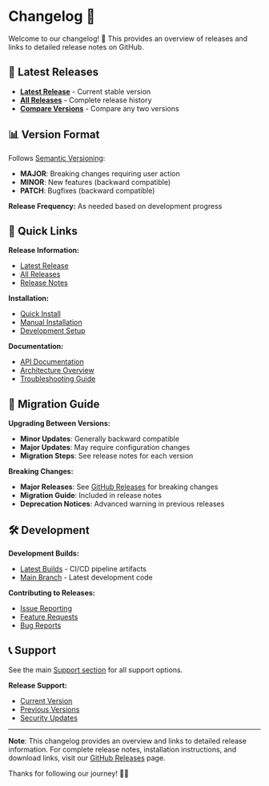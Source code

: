 # Changelog 📝

Welcome to our changelog! 📝 This provides an overview of releases and links to detailed release notes on GitHub.

## 🚀 Latest Releases

- **[Latest Release](https://github.com/nadundesilva/k8s-replicator/releases/latest)** - Current stable version
- **[All Releases](https://github.com/nadundesilva/k8s-replicator/releases)** - Complete release history
- **[Compare Versions](https://github.com/nadundesilva/k8s-replicator/compare)** - Compare any two versions

## 📊 Version Format

Follows [Semantic Versioning](https://semver.org/spec/v2.0.0.html):

- **MAJOR**: Breaking changes requiring user action
- **MINOR**: New features (backward compatible)
- **PATCH**: Bugfixes (backward compatible)

**Release Frequency:** As needed based on development progress

## 🔗 Quick Links

**Release Information:**

- [Latest Release](https://github.com/nadundesilva/k8s-replicator/releases/latest)
- [All Releases](https://github.com/nadundesilva/k8s-replicator/releases)
- [Release Notes](https://github.com/nadundesilva/k8s-replicator/releases)

**Installation:**

- [Quick Install](https://github.com/nadundesilva/k8s-replicator#quickstart)
- [Manual Installation](https://github.com/nadundesilva/k8s-replicator#manual-installation)
- [Development Setup](CONTRIBUTING.md#development-setup)

**Documentation:**

- [API Documentation](API.md)
- [Architecture Overview](ARCHITECTURE.md)
- [Troubleshooting Guide](TROUBLESHOOTING.md)

## 🔄 Migration Guide

**Upgrading Between Versions:**

- **Minor Updates**: Generally backward compatible
- **Major Updates**: May require configuration changes
- **Migration Steps**: See release notes for each version

**Breaking Changes:**

- **Major Releases**: See [GitHub Releases](https://github.com/nadundesilva/k8s-replicator/releases) for breaking changes
- **Migration Guide**: Included in release notes
- **Deprecation Notices**: Advanced warning in previous releases

## 🛠️ Development

**Development Builds:**

- [Latest Builds](https://github.com/nadundesilva/k8s-replicator/actions) - CI/CD pipeline artifacts
- [Main Branch](https://github.com/nadundesilva/k8s-replicator/tree/main) - Latest development code

**Contributing to Releases:**

- [Issue Reporting](https://github.com/nadundesilva/k8s-replicator/issues)
- [Feature Requests](https://github.com/nadundesilva/k8s-replicator/issues/new?labels=Type%2FFeature&template=feature-request.md)
- [Bug Reports](https://github.com/nadundesilva/k8s-replicator/issues/new?labels=Type%2FBug&template=bug-report.md)

## 📞 Support

See the main [Support section](README.md#support-) for all support options.

**Release Support:**

- [Current Version](https://github.com/nadundesilva/k8s-replicator/releases/latest)
- [Previous Versions](https://github.com/nadundesilva/k8s-replicator/releases)
- [Security Updates](SECURITY.md)

---

**Note**: This changelog provides an overview and links to detailed release information. For complete release notes, installation instructions, and download links, visit our [GitHub Releases](https://github.com/nadundesilva/k8s-replicator/releases) page.

Thanks for following our journey! 🚀✨
